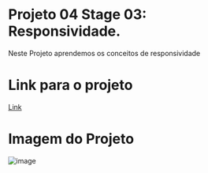 # Projeto 04 Stage 03: Responsividade.
Neste Projeto aprendemos os conceitos de responsividade

# Link para o projeto
[Link](https://jonasncsantos.github.io/Projeto-04-Stage-03/)

# Imagem do Projeto
![image](https://user-images.githubusercontent.com/84877737/167694305-797ba403-f4dd-4088-95ea-072b636f78af.png)
